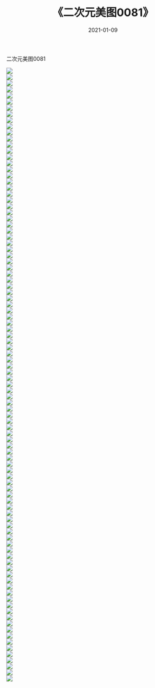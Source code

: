 ﻿---
layout: post
title:  《二次元美图0081》
date:   2021-01-09
img: http://imgx.orgx.ga/二次元/2021/二次元美图0081/000.jpg
categories: [美女, 清纯, 唯美]
---

二次元美图0081

 ![](http://imgx.orgx.ga/二次元/2021/二次元美图0081/001.jpg) <br>![](http://imgx.orgx.ga/二次元/2021/二次元美图0081/002.jpg) <br>![](http://imgx.orgx.ga/二次元/2021/二次元美图0081/003.jpg) <br>![](http://imgx.orgx.ga/二次元/2021/二次元美图0081/004.jpg) <br>![](http://imgx.orgx.ga/二次元/2021/二次元美图0081/005.jpg) <br>![](http://imgx.orgx.ga/二次元/2021/二次元美图0081/006.jpg) <br>![](http://imgx.orgx.ga/二次元/2021/二次元美图0081/007.jpg) <br>![](http://imgx.orgx.ga/二次元/2021/二次元美图0081/008.jpg) <br>![](http://imgx.orgx.ga/二次元/2021/二次元美图0081/009.jpg) <br>![](http://imgx.orgx.ga/二次元/2021/二次元美图0081/010.jpg) <br>![](http://imgx.orgx.ga/二次元/2021/二次元美图0081/011.jpg) <br>![](http://imgx.orgx.ga/二次元/2021/二次元美图0081/012.jpg) <br>![](http://imgx.orgx.ga/二次元/2021/二次元美图0081/013.jpg) <br>![](http://imgx.orgx.ga/二次元/2021/二次元美图0081/014.jpg) <br>![](http://imgx.orgx.ga/二次元/2021/二次元美图0081/015.jpg) <br>![](http://imgx.orgx.ga/二次元/2021/二次元美图0081/016.jpg) <br>![](http://imgx.orgx.ga/二次元/2021/二次元美图0081/017.jpg) <br>![](http://imgx.orgx.ga/二次元/2021/二次元美图0081/018.jpg) <br>![](http://imgx.orgx.ga/二次元/2021/二次元美图0081/019.jpg) <br>![](http://imgx.orgx.ga/二次元/2021/二次元美图0081/020.jpg) <br>![](http://imgx.orgx.ga/二次元/2021/二次元美图0081/021.jpg) <br>![](http://imgx.orgx.ga/二次元/2021/二次元美图0081/022.jpg) <br>![](http://imgx.orgx.ga/二次元/2021/二次元美图0081/023.jpg) <br>![](http://imgx.orgx.ga/二次元/2021/二次元美图0081/024.jpg) <br>![](http://imgx.orgx.ga/二次元/2021/二次元美图0081/025.jpg) <br>![](http://imgx.orgx.ga/二次元/2021/二次元美图0081/026.jpg) <br>![](http://imgx.orgx.ga/二次元/2021/二次元美图0081/027.jpg) <br>![](http://imgx.orgx.ga/二次元/2021/二次元美图0081/028.jpg) <br>![](http://imgx.orgx.ga/二次元/2021/二次元美图0081/029.jpg) <br>![](http://imgx.orgx.ga/二次元/2021/二次元美图0081/030.jpg) <br>![](http://imgx.orgx.ga/二次元/2021/二次元美图0081/031.jpg) <br>![](http://imgx.orgx.ga/二次元/2021/二次元美图0081/032.jpg) <br>![](http://imgx.orgx.ga/二次元/2021/二次元美图0081/033.jpg) <br>![](http://imgx.orgx.ga/二次元/2021/二次元美图0081/034.jpg) <br>![](http://imgx.orgx.ga/二次元/2021/二次元美图0081/035.jpg) <br>![](http://imgx.orgx.ga/二次元/2021/二次元美图0081/036.jpg) <br>![](http://imgx.orgx.ga/二次元/2021/二次元美图0081/037.jpg) <br>![](http://imgx.orgx.ga/二次元/2021/二次元美图0081/038.jpg) <br>![](http://imgx.orgx.ga/二次元/2021/二次元美图0081/039.jpg) <br>![](http://imgx.orgx.ga/二次元/2021/二次元美图0081/040.jpg) <br>![](http://imgx.orgx.ga/二次元/2021/二次元美图0081/041.jpg) <br>![](http://imgx.orgx.ga/二次元/2021/二次元美图0081/042.jpg) <br>![](http://imgx.orgx.ga/二次元/2021/二次元美图0081/043.jpg) <br>![](http://imgx.orgx.ga/二次元/2021/二次元美图0081/044.jpg) <br>![](http://imgx.orgx.ga/二次元/2021/二次元美图0081/045.jpg) <br>![](http://imgx.orgx.ga/二次元/2021/二次元美图0081/046.jpg) <br>![](http://imgx.orgx.ga/二次元/2021/二次元美图0081/047.jpg) <br>![](http://imgx.orgx.ga/二次元/2021/二次元美图0081/048.jpg) <br>![](http://imgx.orgx.ga/二次元/2021/二次元美图0081/049.jpg) <br>![](http://imgx.orgx.ga/二次元/2021/二次元美图0081/050.jpg) <br>![](http://imgx.orgx.ga/二次元/2021/二次元美图0081/051.jpg) <br>![](http://imgx.orgx.ga/二次元/2021/二次元美图0081/052.jpg) <br>![](http://imgx.orgx.ga/二次元/2021/二次元美图0081/053.jpg) <br>![](http://imgx.orgx.ga/二次元/2021/二次元美图0081/054.jpg) <br>![](http://imgx.orgx.ga/二次元/2021/二次元美图0081/055.jpg) <br>![](http://imgx.orgx.ga/二次元/2021/二次元美图0081/056.jpg) <br>![](http://imgx.orgx.ga/二次元/2021/二次元美图0081/057.jpg) <br>![](http://imgx.orgx.ga/二次元/2021/二次元美图0081/058.jpg) <br>![](http://imgx.orgx.ga/二次元/2021/二次元美图0081/059.jpg) <br>![](http://imgx.orgx.ga/二次元/2021/二次元美图0081/060.jpg) <br>![](http://imgx.orgx.ga/二次元/2021/二次元美图0081/061.jpg) <br>![](http://imgx.orgx.ga/二次元/2021/二次元美图0081/062.jpg) <br>![](http://imgx.orgx.ga/二次元/2021/二次元美图0081/063.jpg) <br>![](http://imgx.orgx.ga/二次元/2021/二次元美图0081/064.jpg) <br>![](http://imgx.orgx.ga/二次元/2021/二次元美图0081/065.jpg) <br>![](http://imgx.orgx.ga/二次元/2021/二次元美图0081/066.jpg) <br>![](http://imgx.orgx.ga/二次元/2021/二次元美图0081/067.jpg) <br>![](http://imgx.orgx.ga/二次元/2021/二次元美图0081/068.jpg) <br>![](http://imgx.orgx.ga/二次元/2021/二次元美图0081/069.jpg) <br>![](http://imgx.orgx.ga/二次元/2021/二次元美图0081/070.jpg) <br>![](http://imgx.orgx.ga/二次元/2021/二次元美图0081/071.jpg) <br>![](http://imgx.orgx.ga/二次元/2021/二次元美图0081/072.jpg) <br>![](http://imgx.orgx.ga/二次元/2021/二次元美图0081/073.jpg) <br>![](http://imgx.orgx.ga/二次元/2021/二次元美图0081/074.jpg) <br>![](http://imgx.orgx.ga/二次元/2021/二次元美图0081/075.jpg) <br>![](http://imgx.orgx.ga/二次元/2021/二次元美图0081/076.jpg) <br>![](http://imgx.orgx.ga/二次元/2021/二次元美图0081/077.jpg) <br>![](http://imgx.orgx.ga/二次元/2021/二次元美图0081/078.jpg) <br>![](http://imgx.orgx.ga/二次元/2021/二次元美图0081/079.jpg) <br>![](http://imgx.orgx.ga/二次元/2021/二次元美图0081/080.jpg) <br>![](http://imgx.orgx.ga/二次元/2021/二次元美图0081/081.jpg) <br>![](http://imgx.orgx.ga/二次元/2021/二次元美图0081/082.jpg) <br>![](http://imgx.orgx.ga/二次元/2021/二次元美图0081/083.jpg) <br>![](http://imgx.orgx.ga/二次元/2021/二次元美图0081/084.jpg) <br>![](http://imgx.orgx.ga/二次元/2021/二次元美图0081/085.jpg) <br>![](http://imgx.orgx.ga/二次元/2021/二次元美图0081/086.jpg) <br>![](http://imgx.orgx.ga/二次元/2021/二次元美图0081/087.jpg) <br>![](http://imgx.orgx.ga/二次元/2021/二次元美图0081/088.jpg) <br>![](http://imgx.orgx.ga/二次元/2021/二次元美图0081/089.jpg) <br>![](http://imgx.orgx.ga/二次元/2021/二次元美图0081/090.jpg) <br>![](http://imgx.orgx.ga/二次元/2021/二次元美图0081/091.jpg) <br>![](http://imgx.orgx.ga/二次元/2021/二次元美图0081/092.jpg) <br>![](http://imgx.orgx.ga/二次元/2021/二次元美图0081/093.jpg) <br>![](http://imgx.orgx.ga/二次元/2021/二次元美图0081/094.jpg) <br>![](http://imgx.orgx.ga/二次元/2021/二次元美图0081/095.jpg) <br>![](http://imgx.orgx.ga/二次元/2021/二次元美图0081/096.jpg) <br>![](http://imgx.orgx.ga/二次元/2021/二次元美图0081/097.jpg) <br>![](http://imgx.orgx.ga/二次元/2021/二次元美图0081/098.jpg) <br>![](http://imgx.orgx.ga/二次元/2021/二次元美图0081/099.jpg) <br>![](http://imgx.orgx.ga/二次元/2021/二次元美图0081/100.jpg) <br>